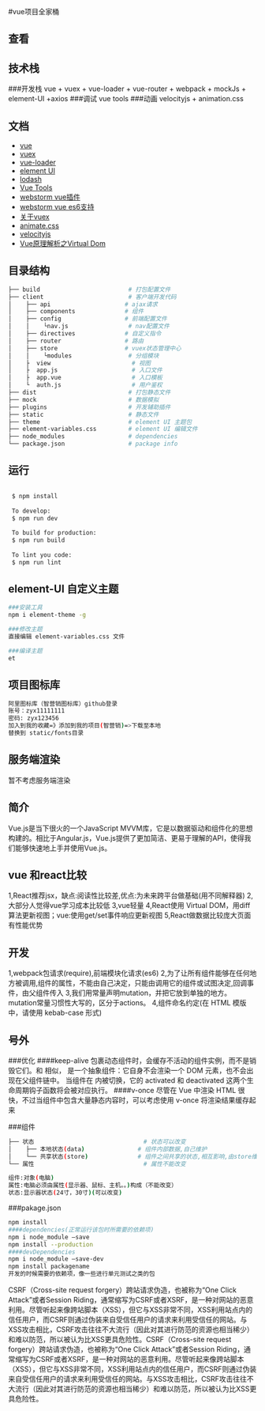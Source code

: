 #vue项目全家桶
## 查看


## 技术栈
###开发栈
vue + vuex + vue-loader + vue-router + webpack + mockJs + element-UI +axios 
###调试 
vue tools
###动画 
velocityjs + animation.css
## 文档
- [vue](https://cn.vuejs.org/v2/guide/)
- [vuex](https://vuex.vuejs.org/zh-cn/state.html)
- [vue-loader](http://vue-loader.vuejs.org/en/)
- [element UI](http://element.eleme.io/#/zh-CN/component/installation)
- [lodash](http://lodashjs.com/docs/)
- [Vue Tools](https://github.com/vuejs/vue-devtools) 
- [webstorm vue插件](http://www.cnblogs.com/ssrsblogs/p/6231981.html) 
- [webstorm vue es6支持](http://www.cnblogs.com/xuange306/p/6175680.html)  
- [关于vuex](https://github.com/huangtubiao/vuex-example)  
- [animate.css](https://daneden.github.io/animate.css/)  
- [velocityjs](https://github.com/shepherdwind/velocity.js/blob/master/README-cn.md)  
- [Vue原理解析之Virtual Dom](http://www.tuicool.com/articles/ZNry6rj)  
 

## 目录结构

```bash
├── build                         # 打包配置文件 
├── client                        # 客户端开发代码
│    ├── api                     # ajax请求
│    ├── components              # 组件
│    ├── config                  # 前端配置文件
│    │    └nav.js                 # nav配置文件  
│    ├── directives              # 自定义指令
│    ├── router                  # 路由
│    ├── store                   # vuex状态管理中心
│    │    └modules                # 分组模块
│    ├  view                       # 视图
│    ├  app.js                     # 入口文件
│    ├  app.vue                    # 入口模板
│    └  auth.js                    # 用户鉴权
├── dist                          # 打包静态文件 
├── mock                          # 数据模拟 
├── plugins                       # 开发辅助插件 
├── static                        # 静态文件 
├── theme                         # element UI 主题包 
├── element-variables.css         # element UI 编辑文件
├── node_modules                  # dependencies
└── package.json                  # package info
```
## 运行
```bash

 $ npm install 
 
 To develop:
 $ npm run dev
 
 To build for production:
 $ npm run build
 
 To lint you code:
 $ npm run lint
```
 
## element-UI 自定义主题
```bash
###安装工具
npm i element-theme -g

###修改主题
直接编辑 element-variables.css 文件

###编译主题
et
``` 

## 项目图标库
```bash
阿里图标库（智营销图标库）github登录
账号：zyx11111111
密码: zyx123456
加入到我的收藏=》添加到我的项目(智营销)=>下载至本地
替换到 static/fonts目录 
``` 

## 服务端渲染
 暂不考虑服务端渲染

## 简介
Vue.js是当下很火的一个JavaScript MVVM库，它是以数据驱动和组件化的思想构建的。相比于Angular.js，Vue.js提供了更加简洁、更易于理解的API，使得我们能够快速地上手并使用Vue.js。

## vue 和react比较
1,React推荐jsx，缺点:阅读性比较差,优点:为未来跨平台做基础(用不同解释器)
2,大部分人觉得vue学习成本比较低
3,vue轻量
4,React使用 Virtual DOM，用diff算法更新视图；vue:使用get/set事件响应更新视图
5,React做数据比较庞大页面有性能优势

## 开发
1,webpack包请求(require),前端模块化请求(es6)
2,为了让所有组件能够在任何地方被调用,组件的属性，不能由自己决定，只能由调用它的组件或试图决定,回调事件，由父组件传入
3,我们用常量声明mutation，并把它放到单独的地方。mutation常量习惯性大写的，区分于actions。
4,组件命名约定(在 HTML 模版中，请使用 kebab-case 形式)
## 号外
###优化
####keep-alive
<keep-alive> 包裹动态组件时，会缓存不活动的组件实例，而不是销毁它们。和 <transition> 相似，<keep-alive> 是一个抽象组件：它自身不会渲染一个 DOM 元素，也不会出现在父组件链中。
当组件在 <keep-alive> 内被切换，它的 activated 和 deactivated 这两个生命周期钩子函数将会被对应执行。
####v-once
尽管在 Vue 中渲染 HTML 很快，不过当组件中包含大量静态内容时，可以考虑使用 v-once 将渲染结果缓存起来

###组件
```bash
├── 状态                               # 状态可以改变
│    ├── 本地状态(data)               # 组件内部数据,自己维护
│    └── 共享状态(store)              # 组件之间共享的状态,相互影响,由store维护
└── 属性                               # 属性不能改变

组件:对象(电脑)
属性:电脑必须由属性(显示器、鼠标、主机。。)构成（不能改变）
状态:显示器状态(24寸，30寸)(可以改变)
``` 
 

 
###pakage.json
```bash
npm install 
####dependencies(正常运行该包时所需要的依赖项)
npm i node_module –save 
npm install --production
####devDependencies
npm i node_module –save-dev
npm install packagename
开发的时候需要的依赖项，像一些进行单元测试之类的包
```
 
CSRF（Cross-site request forgery）跨站请求伪造，也被称为“One Click Attack”或者Session Riding，通常缩写为CSRF或者XSRF，是一种对网站的恶意利用。尽管听起来像跨站脚本（XSS），但它与XSS非常不同，XSS利用站点内的信任用户，而CSRF则通过伪装来自受信任用户的请求来利用受信任的网站。与XSS攻击相比，CSRF攻击往往不大流行（因此对其进行防范的资源也相当稀少）和难以防范，所以被认为比XSS更具危险性。CSRF（Cross-site request forgery）跨站请求伪造，也被称为“One Click Attack”或者Session Riding，通常缩写为CSRF或者XSRF，是一种对网站的恶意利用。尽管听起来像跨站脚本（XSS），但它与XSS非常不同，XSS利用站点内的信任用户，而CSRF则通过伪装来自受信任用户的请求来利用受信任的网站。与XSS攻击相比，CSRF攻击往往不大流行（因此对其进行防范的资源也相当稀少）和难以防范，所以被认为比XSS更具危险性。
